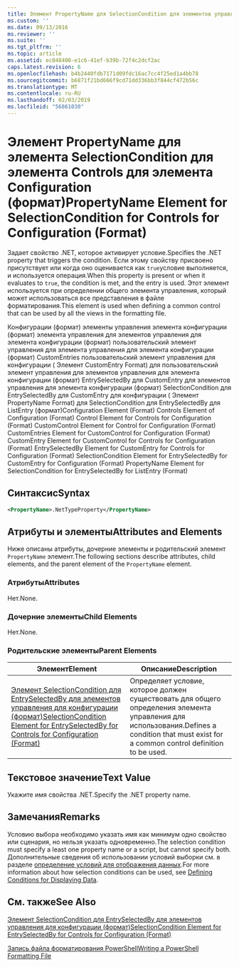```yaml
---
title: Элемент PropertyName для SelectionCondition для элементов управления для конфигурации (формат) | Документация Майкрософт
ms.custom: ''
ms.date: 09/13/2016
ms.reviewer: ''
ms.suite: ''
ms.tgt_pltfrm: ''
ms.topic: article
ms.assetid: ec048408-e1c6-41ef-b39b-72f4c2dcf2ac
caps.latest.revision: 6
ms.openlocfilehash: b4b2440fdb7171d09fdc16ac7cc4f25ed1a4bb78
ms.sourcegitcommit: b6871f21bd666f9cd71dd336bb3f844cf472b56c
ms.translationtype: MT
ms.contentlocale: ru-RU
ms.lasthandoff: 02/03/2019
ms.locfileid: "56861030"
---
```

# <a name="propertyname-element-for-selectioncondition-for-controls-for-configuration-format"></a><span data-ttu-id="a20ab-102">Элемент PropertyName для элемента SelectionCondition для элемента Controls для элемента Configuration (формат)</span><span class="sxs-lookup"><span data-stu-id="a20ab-102">PropertyName Element for SelectionCondition for Controls for Configuration (Format)</span></span>

<span data-ttu-id="a20ab-103">Задает свойство .NET, которое активирует условие.</span><span class="sxs-lookup"><span data-stu-id="a20ab-103">Specifies the .NET property that triggers the condition.</span></span> <span data-ttu-id="a20ab-104">Если этому свойству присвоено присутствует или когда оно оценивается как `true`условие выполняется, и используется операция.</span><span class="sxs-lookup"><span data-stu-id="a20ab-104">When this property is present or when it evaluates to `true`, the condition is met, and the entry is used.</span></span> <span data-ttu-id="a20ab-105">Этот элемент используется при определении общего элемента управления, который может использоваться все представления в файле форматирования.</span><span class="sxs-lookup"><span data-stu-id="a20ab-105">This element is used when defining a common control that can be used by all the views in the formatting file.</span></span>

<span data-ttu-id="a20ab-106">Конфигурации (формат) элементы управления элемента конфигурации (формат) элемента управления для элементов управления для элемента конфигурации (формат) пользовательский элемент управления для элемента управления для элемента конфигурации (формат) CustomEntries пользовательский элемент управления для конфигурации ( Элемент CustomEntry Format) для пользовательский элемент управления для элементов управления для элемента конфигурации (формат) EntrySelectedBy для CustomEntry для элементов управления для элемента конфигурации (формат) SelectionCondition для EntrySelectedBy для CustomEntry для конфигурации ( Элемент PropertyName Format) для SelectionCondition для EntrySelectedBy для ListEntry (формат)</span><span class="sxs-lookup"><span data-stu-id="a20ab-106">Configuration Element (Format) Controls Element of Configuration (Format) Control Element for Controls for Configuration (Format) CustomControl Element for Control for Configuration (Format) CustomEntries Element for CustomControl for Configuration (Format) CustomEntry Element for CustomControl for Controls for Configuration (Format) EntrySelectedBy Element for CustomEntry for Controls for Configuration (Format) SelectionCondition Element for EntrySelectedBy for CustomEntry for Configuration (Format) PropertyName Element for SelectionCondition for EntrySelectedBy for ListEntry (Format)</span></span>

## <a name="syntax"></a><span data-ttu-id="a20ab-107">Синтаксис</span><span class="sxs-lookup"><span data-stu-id="a20ab-107">Syntax</span></span>

```xml
<PropertyName>.NetTypeProperty</PropertyName>
```

## <a name="attributes-and-elements"></a><span data-ttu-id="a20ab-108">Атрибуты и элементы</span><span class="sxs-lookup"><span data-stu-id="a20ab-108">Attributes and Elements</span></span>

<span data-ttu-id="a20ab-109">Ниже описаны атрибуты, дочерние элементы и родительский элемент `PropertyName` элемент.</span><span class="sxs-lookup"><span data-stu-id="a20ab-109">The following sections describe attributes, child elements, and the parent element of the `PropertyName` element.</span></span>

### <a name="attributes"></a><span data-ttu-id="a20ab-110">Атрибуты</span><span class="sxs-lookup"><span data-stu-id="a20ab-110">Attributes</span></span>

<span data-ttu-id="a20ab-111">Нет.</span><span class="sxs-lookup"><span data-stu-id="a20ab-111">None.</span></span>

### <a name="child-elements"></a><span data-ttu-id="a20ab-112">Дочерние элементы</span><span class="sxs-lookup"><span data-stu-id="a20ab-112">Child Elements</span></span>

<span data-ttu-id="a20ab-113">Нет.</span><span class="sxs-lookup"><span data-stu-id="a20ab-113">None.</span></span>

### <a name="parent-elements"></a><span data-ttu-id="a20ab-114">Родительские элементы</span><span class="sxs-lookup"><span data-stu-id="a20ab-114">Parent Elements</span></span>

|<span data-ttu-id="a20ab-115">Элемент</span><span class="sxs-lookup"><span data-stu-id="a20ab-115">Element</span></span>|<span data-ttu-id="a20ab-116">Описание</span><span class="sxs-lookup"><span data-stu-id="a20ab-116">Description</span></span>|
|-------------|-----------------|
|[<span data-ttu-id="a20ab-117">Элемент SelectionCondition для EntrySelectedBy для элементов управления для конфигурации (формат)</span><span class="sxs-lookup"><span data-stu-id="a20ab-117">SelectionCondition Element for EntrySelectedBy for Controls for Configuration (Format)</span></span>](./selectioncondition-element-for-entryselectedby-for-controls-for-configuration-format.md)|<span data-ttu-id="a20ab-118">Определяет условие, которое должен существовать для общего определения элемента управления для использования.</span><span class="sxs-lookup"><span data-stu-id="a20ab-118">Defines a condition that must exist for a common control definition to be used.</span></span>|

## <a name="text-value"></a><span data-ttu-id="a20ab-119">Текстовое значение</span><span class="sxs-lookup"><span data-stu-id="a20ab-119">Text Value</span></span>

<span data-ttu-id="a20ab-120">Укажите имя свойства .NET.</span><span class="sxs-lookup"><span data-stu-id="a20ab-120">Specify the .NET property name.</span></span>

## <a name="remarks"></a><span data-ttu-id="a20ab-121">Замечания</span><span class="sxs-lookup"><span data-stu-id="a20ab-121">Remarks</span></span>

<span data-ttu-id="a20ab-122">Условию выбора необходимо указать имя как минимум одно свойство или сценария, но нельзя указать одновременно.</span><span class="sxs-lookup"><span data-stu-id="a20ab-122">The selection condition must specify a least one property name or a script, but cannot specify both.</span></span> <span data-ttu-id="a20ab-123">Дополнительные сведения об использовании условий выборки см. в разделе [определение условий для отображения данных](./defining-conditions-for-displaying-data.md).</span><span class="sxs-lookup"><span data-stu-id="a20ab-123">For more information about how selection conditions can be used, see [Defining Conditions for Displaying Data](./defining-conditions-for-displaying-data.md).</span></span>

## <a name="see-also"></a><span data-ttu-id="a20ab-124">См. также</span><span class="sxs-lookup"><span data-stu-id="a20ab-124">See Also</span></span>

[<span data-ttu-id="a20ab-125">Элемент SelectionCondition для EntrySelectedBy для элементов управления для конфигурации (формат)</span><span class="sxs-lookup"><span data-stu-id="a20ab-125">SelectionCondition Element for EntrySelectedBy for Controls for Configuration (Format)</span></span>](./selectioncondition-element-for-entryselectedby-for-controls-for-configuration-format.md)

[<span data-ttu-id="a20ab-126">Запись файла форматирования PowerShell</span><span class="sxs-lookup"><span data-stu-id="a20ab-126">Writing a PowerShell Formatting File</span></span>](./writing-a-powershell-formatting-file.md)
